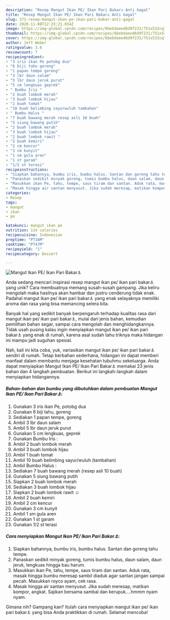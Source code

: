 ```yaml
---
description: "Resep Mangut Ikan PE/ Ikan Pari Bakar⚓ Anti Gagal"
title: "Resep Mangut Ikan PE/ Ikan Pari Bakar⚓ Anti Gagal"
slug: 371-resep-mangut-ikan-pe-ikan-pari-bakar-anti-gagal
date: 2020-11-08T12:23:21.034Z
image: https://img-global.cpcdn.com/recipes/6bebdaeed6d9f231/751x532cq70/mangut-ikan-pe-ikan-pari-bakar⚓-foto-resep-utama.jpg
thumbnail: https://img-global.cpcdn.com/recipes/6bebdaeed6d9f231/751x532cq70/mangut-ikan-pe-ikan-pari-bakar⚓-foto-resep-utama.jpg
cover: https://img-global.cpcdn.com/recipes/6bebdaeed6d9f231/751x532cq70/mangut-ikan-pe-ikan-pari-bakar⚓-foto-resep-utama.jpg
author: Jeff Weber
ratingvalue: 3.6
reviewcount: 7
recipeingredient:
- "3 iris ikan Pe potobg dua"
- "6 biji tahu goreng"
- "1 papan tempe goreng"
- "3 lbr daun salam"
- "5 lbr daun jeruk purut"
- "5 cm lengkuas geprek"
- " Bumbu Iris "
- "2 buah lombok merah"
- "3 buah lombok hijau"
- "1 buah tomat"
- "10 buah belimbing sayurwuluh tambahan"
- " Bumbu Halus "
- "7 buah bawang merah resep asli 10 buah"
- "5 siung bawang putih"
- "2 buah lombok merah"
- "3 buah lombok hijau"
- "2 buah lombok rawit "
- "2 buah kemiri"
- "2 cm kencur"
- "3 cm kunyit"
- "1 sm gula aren"
- "1 st garam"
- "1/2 st terasi"
recipeinstructions:
- "Siapkan bahannya, bumbu iris, bumbu halus. Santan dan goreng tahu tempe."
- "Panaskan sedikit minyak goreng, tumis bumbu halus, daun salam, daun jeruk, lengkuas hingga bau harum."
- "Masukkan ikan Pe, tahu, tempe, saus tiram dan santan. Aduk rata, masak hingga bumbu meresap sambil diaduk agar santan jangan sampai pecah. Masukkan royco ayam, cek rasa."
- "Masak hingga air santan menyusut. Jika sudah meresap, matikan kompor, angkat. Sajikan bersama sambal dan kerupuk....hmmm nyam nyam."
categories:
- Resep
tags:
- mangut
- ikan
- pe

katakunci: mangut ikan pe 
nutrition: 114 calories
recipecuisine: Indonesian
preptime: "PT16M"
cooktime: "PT47M"
recipeyield: "1"
recipecategory: Dessert

---
```



![Mangut Ikan PE/ Ikan Pari Bakar⚓](https://img-global.cpcdn.com/recipes/6bebdaeed6d9f231/751x532cq70/mangut-ikan-pe-ikan-pari-bakar⚓-foto-resep-utama.jpg)

Anda sedang mencari inspirasi resep mangut ikan pe/ ikan pari bakar⚓ yang unik? Cara membuatnya memang susah-susah gampang. Jika keliru mengolah maka hasilnya akan hambar dan justru cenderung tidak enak. Padahal mangut ikan pe/ ikan pari bakar⚓ yang enak selayaknya memiliki aroma dan rasa yang bisa memancing selera kita.

Banyak hal yang sedikit banyak berpengaruh terhadap kualitas rasa dari mangut ikan pe/ ikan pari bakar⚓, mulai dari jenis bahan, kemudian pemilihan bahan segar, sampai cara mengolah dan menghidangkannya. Tidak usah pusing kalau ingin menyiapkan mangut ikan pe/ ikan pari bakar⚓ yang enak di rumah, karena asal sudah tahu triknya maka hidangan ini mampu jadi suguhan spesial.




Nah, kali ini kita coba, yuk, variasikan mangut ikan pe/ ikan pari bakar⚓ sendiri di rumah. Tetap berbahan sederhana, hidangan ini dapat memberi manfaat dalam membantu menjaga kesehatan tubuhmu sekeluarga. Anda dapat menyiapkan Mangut Ikan PE/ Ikan Pari Bakar⚓ memakai 23 jenis bahan dan 4 langkah pembuatan. Berikut ini langkah-langkah dalam menyiapkan hidangannya.

<!--inarticleads1-->

##### Bahan-bahan dan bumbu yang dibutuhkan dalam pembuatan Mangut Ikan PE/ Ikan Pari Bakar⚓:

1. Gunakan 3 iris ikan Pe, potobg dua
1. Gunakan 6 biji tahu, goreng
1. Sediakan 1 papan tempe, goreng
1. Ambil 3 lbr daun salam
1. Ambil 5 lbr daun jeruk purut
1. Gunakan 5 cm lengkuas, geprek
1. Gunakan  Bumbu Iris :
1. Ambil 2 buah lombok merah
1. Ambil 3 buah lombok hijau
1. Ambil 1 buah tomat
1. Ambil 10 buah belimbing sayur/wuluh (tambahan)
1. Ambil  Bumbu Halus :
1. Sediakan 7 buah bawang merah (resep asli 10 buah)
1. Gunakan 5 siung bawang putih
1. Siapkan 2 buah lombok merah
1. Sediakan 3 buah lombok hijau
1. Siapkan 2 buah lombok rawit ☺
1. Ambil 2 buah kemiri
1. Ambil 2 cm kencur
1. Gunakan 3 cm kunyit
1. Ambil 1 sm gula aren
1. Gunakan 1 st garam
1. Gunakan 1/2 st terasi




<!--inarticleads2-->

##### Cara menyiapkan Mangut Ikan PE/ Ikan Pari Bakar⚓:

1. Siapkan bahannya, bumbu iris, bumbu halus. Santan dan goreng tahu tempe.
1. Panaskan sedikit minyak goreng, tumis bumbu halus, daun salam, daun jeruk, lengkuas hingga bau harum.
1. Masukkan ikan Pe, tahu, tempe, saus tiram dan santan. Aduk rata, masak hingga bumbu meresap sambil diaduk agar santan jangan sampai pecah. Masukkan royco ayam, cek rasa.
1. Masak hingga air santan menyusut. Jika sudah meresap, matikan kompor, angkat. Sajikan bersama sambal dan kerupuk....hmmm nyam nyam.




Gimana nih? Gampang kan? Itulah cara menyiapkan mangut ikan pe/ ikan pari bakar⚓ yang bisa Anda praktikkan di rumah. Selamat mencoba!
